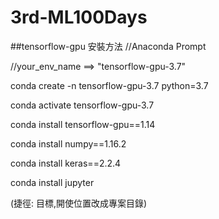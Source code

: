 # 3rd-ML100Days

##tensorflow-gpu 安裝方法
//Anaconda Prompt

//your_env_name ==> "tensorflow-gpu-3.7"

conda create -n tensorflow-gpu-3.7 python=3.7

conda activate tensorflow-gpu-3.7

conda install tensorflow-gpu==1.14

conda install numpy==1.16.2

conda install keras==2.2.4

conda install jupyter

(捷徑: 目標,開使位置改成專案目錄)



